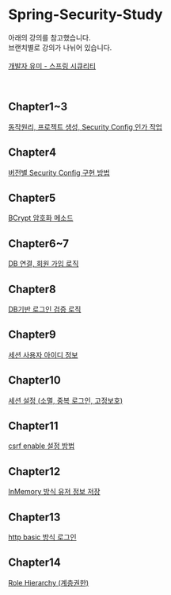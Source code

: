# Spring-Security-Study
아래의 강의를 참고했습니다.<br>
브랜치별로 강의가 나뉘어 있습니다.<br><br>
[개발자 유미 - 스프링 시큐리티](https://www.youtube.com/playlist?list=PLJkjrxxiBSFCKD9TRKDYn7IE96K2u3C3U)

<br>

## Chapter1~3
[동작원리, 프로젝트 생성, Security Config 인가 작업](https://github.com/bbamjoong/Spring-Security-Study/tree/Chapter1-3)
<br>

## Chapter4
[버전별 Security Config 구현 방법](https://github.com/bbamjoong/Spring-Security-Study/tree/Chapter4)
<br>

## Chapter5
[BCrypt 암호화 메소드](https://github.com/bbamjoong/Spring-Security-Study/tree/Chapter5)

## Chapter6~7
[DB 연결, 회원 가입 로직](https://github.com/bbamjoong/Spring-Security-Study/tree/Chapter6-7)
<br>

## Chapter8
[DB기반 로그인 검증 로직](https://github.com/bbamjoong/Spring-Security-Study/tree/Chapter8)
<br>

## Chapter9
[세션 사용자 아이디 정보](https://github.com/bbamjoong/Spring-Security-Study/tree/Chapter9)
<br>

## Chapter10
[세션 설정 (소멸, 중복 로그인, 고정보호)](https://github.com/bbamjoong/Spring-Security-Study/tree/Chapter10)
<br>

## Chapter11
[csrf enable 설정 방법](https://github.com/bbamjoong/Spring-Security-Study/tree/Chapter11)
<br>

## Chapter12
[InMemory 방식 유저 정보 저장](https://github.com/bbamjoong/Spring-Security-Study/tree/Chapter12)
<br>

## Chapter13
[http basic 방식 로그인](https://github.com/bbamjoong/Spring-Security-Study/tree/Chapter13)
<br>

## Chapter14
[Role Hierarchy (계층권한)](https://github.com/bbamjoong/Spring-Security-Study/tree/Chapter14)
